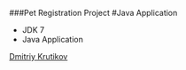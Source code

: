 ###Pet Registration Project
#Java Application

* JDK 7
* Java Application

[Dmitriy Krutikov](http://sqasolution.com)
